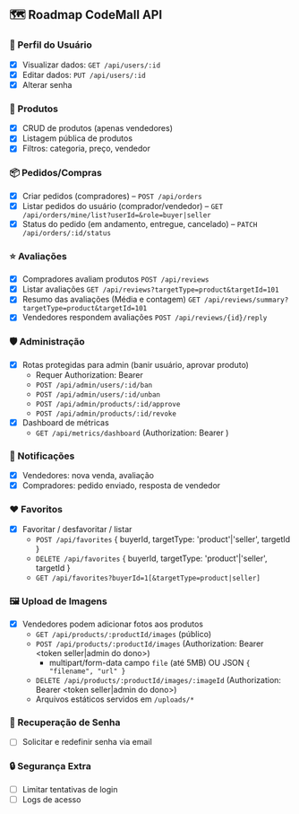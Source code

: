 ## 🗺️ Roadmap CodeMall API

### 👤 Perfil do Usuário
- [x] Visualizar dados: `GET /api/users/:id`
- [x] Editar dados: `PUT /api/users/:id`
- [x] Alterar senha

### 🛒 Produtos
- [x] CRUD de produtos (apenas vendedores)
- [x] Listagem pública de produtos
- [x] Filtros: categoria, preço, vendedor

### 📦 Pedidos/Compras
- [x] Criar pedidos (compradores) – `POST /api/orders`
- [x] Listar pedidos do usuário (comprador/vendedor) – `GET /api/orders/mine/list?userId=&role=buyer|seller`
- [x] Status do pedido (em andamento, entregue, cancelado) – `PATCH /api/orders/:id/status`

### ⭐ Avaliações
- [x] Compradores avaliam produtos `POST /api/reviews`
- [x] Listar avaliações `GET /api/reviews?targetType=product&targetId=101`
- [x] Resumo das avaliações (Média e contagem) `GET /api/reviews/summary?targetType=product&targetId=101`
- [x] Vendedores respondem avaliações `POST /api/reviews/{id}/reply`

### 🛡️ Administração
- [x] Rotas protegidas para admin (banir usuário, aprovar produto)
  - Requer Authorization: Bearer <token admin>
  - `POST /api/admin/users/:id/ban`
  - `POST /api/admin/users/:id/unban`
  - `POST /api/admin/products/:id/approve`
  - `POST /api/admin/products/:id/revoke`
- [x] Dashboard de métricas
  - `GET /api/metrics/dashboard` (Authorization: Bearer <token admin>)

### 🔔 Notificações
- [x] Vendedores: nova venda, avaliação
- [x] Compradores: pedido enviado, resposta de vendedor

### ❤️ Favoritos
- [x] Favoritar / desfavoritar / listar
  - `POST /api/favorites` { buyerId, targetType: 'product'|'seller', targetId }
  - `DELETE /api/favorites` { buyerId, targetType: 'product'|'seller', targetId }
  - `GET /api/favorites?buyerId=1[&targetType=product|seller]`

### 🖼️ Upload de Imagens
- [x] Vendedores podem adicionar fotos aos produtos
  - `GET /api/products/:productId/images` (público)
  - `POST /api/products/:productId/images` (Authorization: Bearer <token seller|admin do dono>)
    - multipart/form-data campo `file` (até 5MB) OU JSON `{ "filename", "url" }`
  - `DELETE /api/products/:productId/images/:imageId` (Authorization: Bearer <token seller|admin do dono>)
  - Arquivos estáticos servidos em `/uploads/*`

### 🔑 Recuperação de Senha
- [ ] Solicitar e redefinir senha via email

### 🔒 Segurança Extra
- [ ] Limitar tentativas de login
- [ ] Logs de acesso